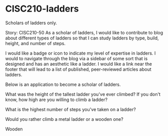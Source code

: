 # CISC210-ladders
Scholars of ladders only.

Story: CISC210-50
As a scholar of ladders, I would like to contribute to blog about different types of ladders so that I can study ladders by type, build, height, and number of steps.

I would like a badge or icon to indicate my level of expertise in ladders.
I would to navigate through the blog via a sidebar of some sort that is designed and has an aesthetic like a ladder.
I would like a link near the footer that will lead to a list of published, peer-reviewed articles about ladders.

Below is an application to become a scholar of ladders.

What was the height of the tallest ladder you've ever climbed? If you don't know, how high are you willing to climb a ladder?

What is the highest number of steps you've taken on a ladder?

Would you rather climb a metal ladder or a wooden one?

Wooden